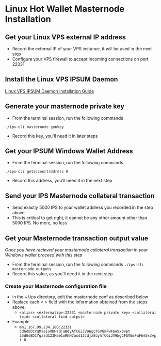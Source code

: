 # Linux Hot Wallet Masternode Installation

## Get your Linux VPS external IP address

  * Record the external IP of your VPS instance, it will be used in the next step
  * Configure your VPS firewall to accept incoming connections on port 22331

## Install the Linux VPS IPSUM Daemon

[Linux VPS IPSUM Daemon Installation Guide](LINUX.md)

## Generate your masternode private key

* From the terminal session, run the following commands
```
./ips-cli masternode genkey
```
* Record this key, you'll need it in later steps

## Get your IPSUM Windows Wallet Address

  * From the terminal session, run the following commands
  ```
  ./ips-cli getaccountaddress 0
  ```
  * Record this address, you'll need it in the next step
  
## Send your IPS Masternode collateral transaction

  * Send exactly 5000 IPS to your wallet address you recorded in the step above.
  * This is critical to get right, it cannot be any other amount other than 5000 IPS. No more, no less

## Get your Masternode transaction output value
*Once you have recieved your masternode collateral transaction in your Windows wallet proceed with this step*

  * From the terminal session, run the following commands
  ```./ips-cli masternode outputs```
  * Record this value, as you'll need it in the next step

### Create your Masternode configuration file

  * In the ~/.ips directory, edit the masternode.conf as described below
  * Replace each < > field with the information obtained from the steps above.
    * ```<alias> <externalip>:22331 <masternode private key> <collateral txid> <collateral txid output>```
  * Example
    * ```mn1 167.99.234.180:22331 5dGdBDCYqMae1oRhH7djaBdyAfCGiJV9WgCFSVGmFwF6e5x3vpt 25dGdBDCYqasd123Mae1oRhH7asd123djaBdyAfCGiJV9WgCFSVGmFwF6e5x3vpt 0```
